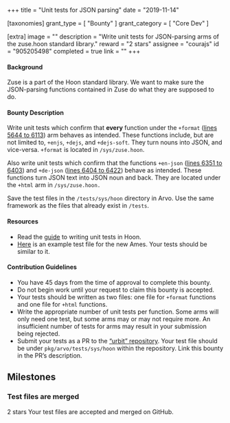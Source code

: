 +++
title = "Unit tests for JSON parsing"
date = "2019-11-14"

[taxonomies]
grant_type = [ "Bounty" ]
grant_category = [ "Core Dev" ]

[extra]
image = ""
description = "Write unit tests for JSON-parsing arms of the zuse.hoon standard library."
reward = "2 stars"
assignee = "courajs"
id = "905205498"
completed = true
link = ""
+++

#### Background

Zuse is a part of the Hoon standard library. We want to make sure the JSON-parsing functions contained in Zuse do what they are supposed to do.

#### Bounty Description

Write unit tests which confirm that **every** function under the `+format` ([lines 5644 to 6113](https://github.com/urbit/urbit/blob/0b0766b32b82a294b81f8f405548eb9f16d8c318/pkg/arvo/sys/zuse.hoon#L5644-L6113)) arm behaves as intended. These functions include, but are not limited to, `+enjs`, `+dejs`, and `+dejs-soft`. They turn nouns into JSON, and vice-versa. `+format` is located in `/sys/zuse.hoon`.

Also write unit tests which confirm that the functions `+en-json` ([lines 6351 to 6403](https://github.com/urbit/urbit/blob/0b0766b32b82a294b81f8f405548eb9f16d8c318/pkg/arvo/sys/zuse.hoon#L6351-L6403)) and `+de-json` ([lines 6404 to 6422](https://github.com/urbit/urbit/blob/0b0766b32b82a294b81f8f405548eb9f16d8c318/pkg/arvo/sys/zuse.hoon#L6404-L6422)) behave as intended. These functions turn JSON text into JSON noun and back. They are located under the `+html` arm in `/sys/zuse.hoon.`

Save the test files in the `/tests/sys/hoon` directory in Arvo. Use the same framework as the files that already exist in `/tests`.

#### Resources

- Read the [guide](https://github.com/urbit/urbit/blob/master/pkg/arvo/TESTING.udon) to writing unit tests in Hoon.
- [Here](https://github.com/urbit/urbit/blob/alef2/pkg/arvo/tests/sys/zuse/ordered-map.hoon) is an example test file for the new Ames. Your tests should be similar to it.

#### Contribution Guidelines

- You have 45 days from the time of approval to complete this bounty.
- Do not begin work until your request to claim this bounty is accepted.
- Your tests should be written as two files: one file for `+format` functions and one file for `+html` functions.
- Write the appropriate number of unit tests per function. Some arms will only need one test, but some arms may or may not require more. An insufficient number of tests for arms may result in your submission being rejected.
- Submit your tests as a PR to the [“urbit” repository](https://github.com/urbit/urbit). Your test file should be under `pkg/arvo/tests/sys/hoon` within the repository. Link this bounty in the PR’s description.

## Milestones

### Test files are merged

2 stars
Your test files are accepted and merged on GitHub.
